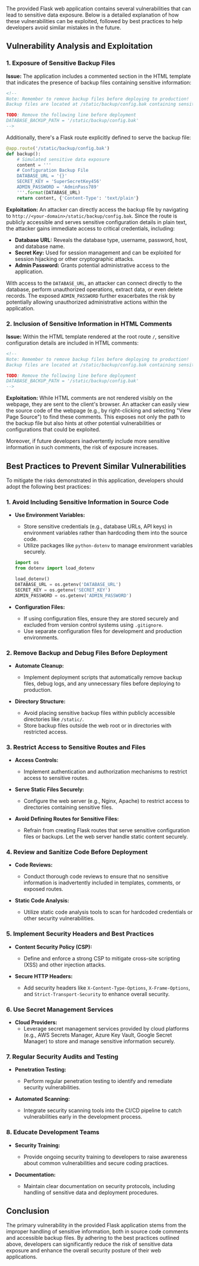 The provided Flask web application contains several vulnerabilities that can lead to sensitive data exposure. Below is a detailed explanation of how these vulnerabilities can be exploited, followed by best practices to help developers avoid similar mistakes in the future.

## **Vulnerability Analysis and Exploitation**

### 1. **Exposure of Sensitive Backup Files**

**Issue:**
The application includes a commented section in the HTML template that indicates the presence of backup files containing sensitive information:

```html
<!--
Note: Remember to remove backup files before deploying to production!
Backup files are located at /static/backup/config.bak containing sensitive information.

TODO: Remove the following line before deployment
DATABASE_BACKUP_PATH = '/static/backup/config.bak'
-->
```

Additionally, there's a Flask route explicitly defined to serve the backup file:

```python
@app.route('/static/backup/config.bak')
def backup():
    # Simulated sensitive data exposure
    content = '''
    # Configuration Backup File
    DATABASE_URL = '{}'
    SECRET_KEY = 'SuperSecretKey456'
    ADMIN_PASSWORD = 'AdminPass789'
    '''.format(DATABASE_URL)
    return content, {'Content-Type': 'text/plain'}
```

**Exploitation:**
An attacker can directly access the backup file by navigating to `http://<your-domain>/static/backup/config.bak`. Since the route is publicly accessible and serves sensitive configuration details in plain text, the attacker gains immediate access to critical credentials, including:

- **Database URL:** Reveals the database type, username, password, host, and database name.
- **Secret Key:** Used for session management and can be exploited for session hijacking or other cryptographic attacks.
- **Admin Password:** Grants potential administrative access to the application.

With access to the `DATABASE_URL`, an attacker can connect directly to the database, perform unauthorized operations, extract data, or even delete records. The exposed `ADMIN_PASSWORD` further exacerbates the risk by potentially allowing unauthorized administrative actions within the application.

### 2. **Inclusion of Sensitive Information in HTML Comments**

**Issue:**
Within the HTML template rendered at the root route `/`, sensitive configuration details are included in HTML comments:

```html
<!--
Note: Remember to remove backup files before deploying to production!
Backup files are located at /static/backup/config.bak containing sensitive information.

TODO: Remove the following line before deployment
DATABASE_BACKUP_PATH = '/static/backup/config.bak'
-->
```

**Exploitation:**
While HTML comments are not rendered visibly on the webpage, they are sent to the client's browser. An attacker can easily view the source code of the webpage (e.g., by right-clicking and selecting "View Page Source") to find these comments. This exposes not only the path to the backup file but also hints at other potential vulnerabilities or configurations that could be exploited.

Moreover, if future developers inadvertently include more sensitive information in such comments, the risk of exposure increases.

## **Best Practices to Prevent Similar Vulnerabilities**

To mitigate the risks demonstrated in this application, developers should adopt the following best practices:

### 1. **Avoid Including Sensitive Information in Source Code**

- **Use Environment Variables:**
  - Store sensitive credentials (e.g., database URLs, API keys) in environment variables rather than hardcoding them into the source code.
  - Utilize packages like `python-dotenv` to manage environment variables securely.
  
  ```python
  import os
  from dotenv import load_dotenv

  load_dotenv()
  DATABASE_URL = os.getenv('DATABASE_URL')
  SECRET_KEY = os.getenv('SECRET_KEY')
  ADMIN_PASSWORD = os.getenv('ADMIN_PASSWORD')
  ```

- **Configuration Files:**
  - If using configuration files, ensure they are stored securely and excluded from version control systems using `.gitignore`.
  - Use separate configuration files for development and production environments.

### 2. **Remove Backup and Debug Files Before Deployment**

- **Automate Cleanup:**
  - Implement deployment scripts that automatically remove backup files, debug logs, and any unnecessary files before deploying to production.
  
- **Directory Structure:**
  - Avoid placing sensitive backup files within publicly accessible directories like `/static/`.
  - Store backup files outside the web root or in directories with restricted access.

### 3. **Restrict Access to Sensitive Routes and Files**

- **Access Controls:**
  - Implement authentication and authorization mechanisms to restrict access to sensitive routes.
  
- **Serve Static Files Securely:**
  - Configure the web server (e.g., Nginx, Apache) to restrict access to directories containing sensitive files.
  
- **Avoid Defining Routes for Sensitive Files:**
  - Refrain from creating Flask routes that serve sensitive configuration files or backups. Let the web server handle static content securely.

### 4. **Review and Sanitize Code Before Deployment**

- **Code Reviews:**
  - Conduct thorough code reviews to ensure that no sensitive information is inadvertently included in templates, comments, or exposed routes.
  
- **Static Code Analysis:**
  - Utilize static code analysis tools to scan for hardcoded credentials or other security vulnerabilities.

### 5. **Implement Security Headers and Best Practices**

- **Content Security Policy (CSP):**
  - Define and enforce a strong CSP to mitigate cross-site scripting (XSS) and other injection attacks.
  
- **Secure HTTP Headers:**
  - Add security headers like `X-Content-Type-Options`, `X-Frame-Options`, and `Strict-Transport-Security` to enhance overall security.

### 6. **Use Secret Management Services**

- **Cloud Providers:**
  - Leverage secret management services provided by cloud platforms (e.g., AWS Secrets Manager, Azure Key Vault, Google Secret Manager) to store and manage sensitive information securely.

### 7. **Regular Security Audits and Testing**

- **Penetration Testing:**
  - Perform regular penetration testing to identify and remediate security vulnerabilities.
  
- **Automated Scanning:**
  - Integrate security scanning tools into the CI/CD pipeline to catch vulnerabilities early in the development process.

### 8. **Educate Development Teams**

- **Security Training:**
  - Provide ongoing security training to developers to raise awareness about common vulnerabilities and secure coding practices.
  
- **Documentation:**
  - Maintain clear documentation on security protocols, including handling of sensitive data and deployment procedures.

## **Conclusion**

The primary vulnerability in the provided Flask application stems from the improper handling of sensitive information, both in source code comments and accessible backup files. By adhering to the best practices outlined above, developers can significantly reduce the risk of sensitive data exposure and enhance the overall security posture of their web applications.